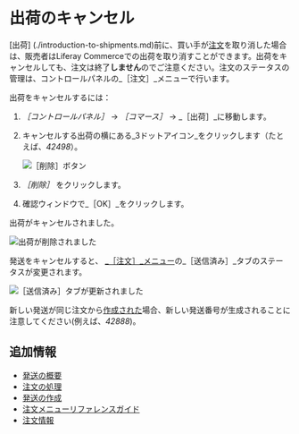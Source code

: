 # 出荷のキャンセル

[出荷] (./introduction-to-shipments.md)前に、買い手が[注文](../orders/processing-an-order.md)を取り消した場合は、販売者はLiferay Commerceでの出荷を取り消すことができます。出荷をキャンセルしても、注文は終了**しません**のでご注意ください。注文のステータスの管理は、コントロールパネルの_［注文］_メニューで行います。

出荷をキャンセルするには：

1. _［コントロールパネル］_ → _［コマース］_ → _［出荷］_に移動します。
2. キャンセルする出荷の横にある_3ドットアイコン_をクリックします（たとえば、_42498_）。
   
   ![［削除］ボタン](./cancelling-a-shipment/images/01.png)

3. _［削除］_ をクリックします。

4. 確認ウィンドウで_［OK］_をクリックします。

出荷がキャンセルされました。

![出荷が削除されました](./cancelling-a-shipment/images/02.png)

発送をキャンセルすると、 [_［注文］_メニュー](../orders/orders-menu-reference-guide.md)の_［送信済み］_タブのステータスが変更されます。

![［送信済み］タブが更新されました](./cancelling-a-shipment/images/03.png)

新しい発送が同じ注文から[作成された](./creating-a-shipment.md)場合、新しい発送番号が生成されることに注意してください(例えば、_42888_)。



## 追加情報

* [発送の概要](./introduction-to-shipments.md)
* [注文の処理](../orders/processing-an-order.md)
* [発送の作成](./creating-a-shipment.md)
* [注文メニューリファレンスガイド](../orders/orders-menu-reference-guide.md)
* [注文情報](../orders/order-information.md)
